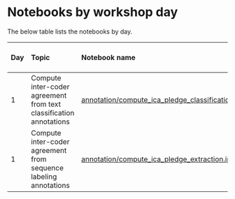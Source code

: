 # Notebooks by workshop day 

The below table lists the notebooks by day.

| Day | Topic | Notebook name | Keywords | *Google Colab* link |
|:--- |:----- |:------------- |:-------- |:-------------------:| 
| 1   | Compute inter-coder agreement from text classification annotations | [annotation/compute_ica_pledge_classification.ipynb](./annotation/compute_ica_pledge_classification.ipynb) | content analysis, annotation, reliability, text classification | <br><a target="_blank" href="https://colab.research.google.com/github/haukelicht/advanced_text_analysis/blob/main/notebooks/annotation/compute_ica_pledge_classification.ipynb"><img src="https://colab.research.google.com/assets/colab-badge.svg" alt="Open In Colab"/></a> |
| 1   | Compute inter-coder agreement from sequence labeling annotations | [annotation/compute_ica_pledge_extraction.ipynb](./annotation/compute_ica_pledge_extraction.ipynb) | content analysis, annotation, reliability, sequence labeling | <br><a target="_blank" href="https://colab.research.google.com/github/haukelicht/advanced_text_analysis/blob/main/notebooks/annotation/compute_ica_pledge_extraction.ipynb"><img src="https://colab.research.google.com/assets/colab-badge.svg" alt="Open In Colab"/></a> |
